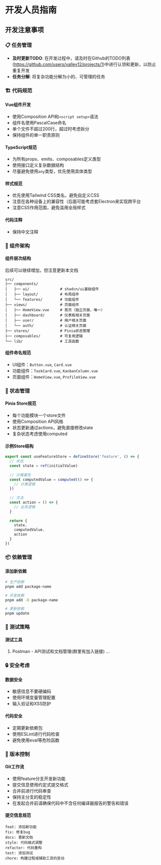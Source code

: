 # 开发人员指南

## 开发注意事项

### 📋 任务管理
- **及时更新TODO**: 在开发过程中，请及时在Github的TODO列表(https://github.com/users/valley12/projects/1)中进行认领和更新，以防止重复开发
- **任务分解**: 将复杂功能分解为小的、可管理的任务

### 🏗️ 代码规范

#### Vue组件开发
- 使用Composition API和`<script setup>`语法
- 组件名使用PascalCase命名
- 单个文件不超过200行，超过时考虑拆分
- 保持组件的单一职责原则

#### TypeScript规范
- 为所有props、emits、composables定义类型
- 使用接口定义复杂数据结构
- 尽量避免使用`any`类型，优先使用具体类型

#### 样式规范
- 优先使用Tailwind CSS类名，避免自定义CSS
- 注意在各种设备上的兼容性（后面可能考虑套Electron来实现跨平台
- 注意CSS作用范围，避免滥用全局样式

#### 代码注释
- 保持中文注释

### 🧩 组件架构

#### 组件层次结构
后续可以继续增加，但注意更新本文档

```
src/
├── components/
│   ├── ui/              # shadcn/ui基础组件
│   ├── layout/          # 布局组件
│   └── features/        # 功能组件
├── views/               # 页面组件
│   ├── HomeView.vue     # 首页（独立页面，唯一）
│   ├── dashboard/       # 仪表板相关页面
│   ├── user/            # 用户相关页面
│   └── auth/            # 认证相关页面
├── stores/              # Pinia状态管理
├── composables/         # 可复用逻辑
└── lib/                 # 工具函数
```

#### 组件命名规范
- UI组件：`Button.vue`, `Card.vue`
- 功能组件：`TaskCard.vue`, `KanbanColumn.vue`
- 页面组件：`HomeView.vue`, `ProfileView.vue`

### 🔄 状态管理

#### Pinia Store规范
- 每个功能模块一个store文件
- 使用Composition API风格
- 状态更新通过actions，避免直接修改state
- 复杂状态考虑使用computed

#### 示例Store结构
```typescript
export const useFeatureStore = defineStore('feature', () => {
  // 状态
  const state = ref(initialValue)
  
  // 计算属性
  const computedValue = computed(() => {
    // 计算逻辑
  })
  
  // 方法
  const action = () => {
    // 业务逻辑
  }
  
  return {
    state,
    computedValue,
    action
  }
})
```

### 📦 依赖管理

#### 添加新依赖
```bash
# 生产依赖
pnpm add package-name

# 开发依赖
pnpm add -D package-name

# 更新依赖
pnpm update
```

### 🧪 测试策略

#### 测试工具
1. Postman - API测试和文档管理(群里有加入链接)
...

### 🔒 安全考虑

#### 数据安全
- 敏感信息不要硬编码
- 使用环境变量管理配置
- 输入验证和XSS防护

#### 代码安全
- 定期更新依赖包
- 使用ESLint进行代码检查
- 避免使用eval等危险函数

### 🔄 版本控制

#### Git工作流
- 使用feature分支开发新功能
- 提交信息使用约定式提交格式
- 合并前进行代码审查
- 保持主分支的稳定性
- 在发起合并前请确保代码中不含任何编译器报告的警告和错误

#### 提交信息规范
```
feat: 添加新功能
fix: 修复bug
docs: 更新文档
style: 代码格式调整
refactor: 代码重构
test: 添加测试
chore: 构建过程或辅助工具的变动
```